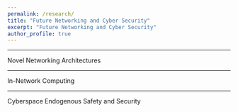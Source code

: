 ```yaml
---
permalink: /research/
title: "Future Networking and Cyber Security"
excerpt: "Future Networking and Cyber Security"
author_profile: true
---
```


------
Novel Networking Architectures

------
In-Network Computing


------
Cyberspace Endogenous Safety and Security






